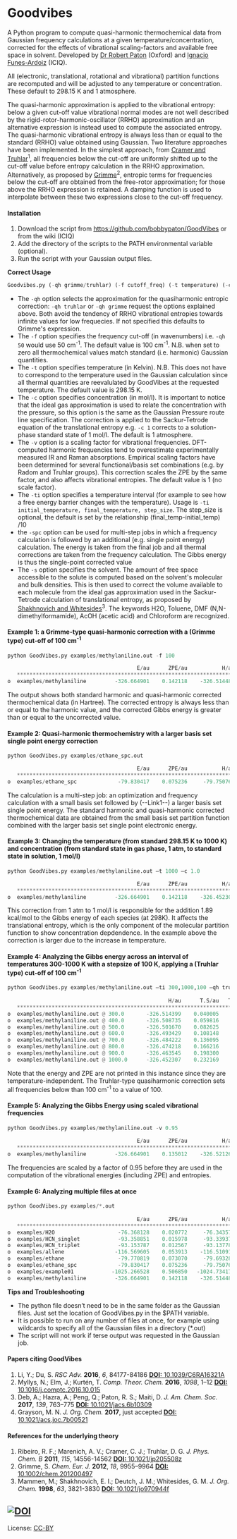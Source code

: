 Goodvibes
=====

A Python program to compute quasi-harmonic thermochemical data from Gaussian frequency calculations at a given temperature/concentration, corrected for the effects of vibrational scaling-factors and available free space in solvent. Developed by [Dr Robert Paton](http://paton.chem.ox.ac.uk) (Oxford) and [Ignacio Funes-Ardoiz](http://www.iciq.org/staff/funes-ignacio/) (ICIQ).

All (electronic, translational, rotational and vibrational) partition functions are recomputed and will be adjusted to any temperature or concentration. These default to 298.15 K and 1 atmosphere.

The quasi-harmonic approximation is applied to the vibrational entropy: below a given cut-off value vibrational normal modes are not well described by the rigid-rotor-harmonic-oscillator (RRHO) approximation and an alternative expression is instead used to compute the associated entropy. The quasi-harmonic vibrational entropy is always less than or equal to the standard (RRHO) value obtained using Gaussian. Two literature approaches have been implemented. In the simplest approach, from [Cramer and Truhlar](http://pubs.acs.org/doi/abs/10.1021/jp205508z)<sup>1</sup>, all frequencies below the cut-off are uniformly shifted up to the cut-off value before entropy calculation in the RRHO approximation. Alternatively, as proposed by [Grimme](http://onlinelibrary.wiley.com/doi/10.1002/chem.201200497/full)<sup>2</sup>, entropic terms for frequencies below the cut-off are obtained from the free-rotor approximation; for those above the RRHO expression is retained. A damping function is used to interpolate between these two expressions close to the cut-off frequency. 

#### Installation
1. Download the script from https://github.com/bobbypaton/GoodVibes or from the wiki (ICIQ)  
2. Add the directory of the scripts to the PATH environmental variable (optional).  
3.	Run the script with your Gaussian output files.  

**Correct Usage**

```python
Goodvibes.py (-qh grimme/truhlar) (-f cutoff_freq) (-t temperature) (-c concentration) (-v scalefactor) (-ti temperature interval (initial, final, step(optional))) (-s solv) g09_output_file(s)
```
*	The `-qh` option selects the approximation for the quasiharmonic entropic correction: `-qh truhlar` or `-qh grimme` request the options explained above. Both avoid the tendency of RRHO vibrational entropies towards infinite values for low frequecies. If not specified this defaults to Grimme's expression.                                                      
*	The `-f` option specifies the frequency cut-off (in wavenumbers) i.e. `-qh 50` would use 50 cm<sup>-1</sup>. The default value is 100 cm<sup>-1</sup>. N.B. when set to zero all thermochemical values match standard (i.e. harmonic) Gaussian quantities.
*	The `-t` option specifies temperature (in Kelvin). N.B. This does not have to correspond to the temperature used in the Gaussian calculation since all thermal quantities are reevalulated by GoodVibes at the requested temperature. The default value is 298.15 K.
*	The `-c` option specifies concentration (in mol/l).  It is important to notice that the ideal gas approximation is used to relate the concentration with the pressure, so this option is the same as the Gaussian Pressure route line specification. The correction is applied to the Sackur-Tetrode equation of the translational entropy e.g. `-c 1` corrects to a solution-phase standard state of 1 mol/l. The default is 1 atmosphere.
*	The `-v` option is a scaling factor for vibrational frequencies. DFT-computed harmonic frequencies tend to overestimate experimentally measured IR and Raman absorptions. Empirical scaling factors have been determined for several functional/basis set combinations (e.g. by Radom and Truhlar groups). This correction scales the ZPE by the same factor, and also affects vibrational entropies. The default value is 1 (no scale factor).
*	The `-ti` option specifies a temperature interval (for example to see how a free energy barrier changes with the temperature). Usage is `-ti initial_temperature, final_temperature, step_size`. The step_size is optional, the default is set by the relationship (final_temp-initial_temp) /10
* the `-spc` option can be used for multi-step jobs in which a frequency calculation is followed by an additional (e.g. single point energy) calculation. The energy is taken from the final job and all thermal corrections are taken from the frequency calculation. The Gibbs energy is thus the single-point corrected value
*	The `-s` option specifies the solvent. The amount of free space accessible to the solute is computed based on the solvent's molecular and bulk densities. This is then used to correct the volume available to each molecule from the ideal gas approximation used in the Sackur-Tetrode calculation of translational entropy, as proposed by [Shakhnovich and Whitesides](http://pubs.acs.org/doi/abs/10.1021/jo970944f)<sup>3</sup>. The keywords H2O, Toluene, DMF (N,N-dimethylformamide), AcOH (acetic acid) and Chloroform are recognized.


#### Example 1: a Grimme-type quasi-harmonic correction with a (Grimme type) cut-off of 100 cm<sup>-1</sup>
```python
python GoodVibes.py examples/methylaniline.out -f 100 

                                         E/au      ZPE/au           H/au      T.S/au   T.qh-S/au        G(T)/au     qh-G(T)/au 
   *************************************************************************************************************************** 
o  examples/methylaniline         -326.664901    0.142118    -326.514489    0.039668    0.039535    -326.554157    -326.554024 

```

The output shows both standard harmonic and quasi-harmonic corrected thermochemical data (in Hartree). The corrected entropy is always less than or equal to the harmonic value, and the corrected Gibbs energy is greater than or equal to the uncorrected value.

#### Example 2: Quasi-harmonic thermochemistry with a larger basis set single point energy correction
```python
python GoodVibes.py examples/ethane_spc.out 

                                         E/au      ZPE/au           H/au      T.S/au   T.qh-S/au        G(T)/au     qh-G(T)/au 
   *************************************************************************************************************************** 
o  examples/ethane_spc             -79.830417    0.075236     -79.750766    0.025837    0.025839     -79.776603     -79.776605 

```

The calculation is a multi-step job: an optimization and frequency calculation with a small basis set followed by (--Link1--) a larger basis set single point energy. The standard harmonic and quasi-harmonic corrected thermochemical data are obtained from the small basis set partition function combined with the larger basis set single point electronic energy. 

#### Example 3: Changing the temperature (from standard 298.15 K to 1000 K) and concentration (from standard state in gas phase, 1 atm, to standard state in solution, 1 mol/l)
```python
python GoodVibes.py examples/methylaniline.out –t 1000 –c 1.0 

                                         E/au      ZPE/au           H/au      T.S/au   T.qh-S/au        G(T)/au     qh-G(T)/au 
   *************************************************************************************************************************** 
o  examples/methylaniline         -326.664901    0.142118    -326.452307    0.218212    0.216560    -326.670519    -326.668866

```

This correction from 1 atm to 1 mol/l is responsible for the addition 1.89 kcal/mol to the Gibbs energy of each species (at 298K). It affects the translational entropy, which is the only component of the molecular partition function to show concentration depdendence. In the example above the correction is larger due to the increase in temperature.

#### Example 4: Analyzing the Gibbs energy across an interval of temperatures 300-1000 K with a stepsize of 100 K, applying a (Truhlar type) cut-off of 100 cm<sup>-1</sup>
```python
python GoodVibes.py examples/methylaniline.out –ti 300,1000,100 –qh truhlar –f 100 
       
                                                   H/au      T.S/au   T.qh-S/au        G(T)/au     qh-G(T)/au 
   *************************************************************************************************************************** 
o  examples/methylaniline.out @ 300.0       -326.514399    0.040005    0.040005    -326.554404    -326.554404 
o  examples/methylaniline.out @ 400.0       -326.508735    0.059816    0.059816    -326.568551    -326.568551 
o  examples/methylaniline.out @ 500.0       -326.501670    0.082625    0.082625    -326.584296    -326.584296 
o  examples/methylaniline.out @ 600.0       -326.493429    0.108148    0.108148    -326.601577    -326.601577 
o  examples/methylaniline.out @ 700.0       -326.484222    0.136095    0.136095    -326.620317    -326.620317 
o  examples/methylaniline.out @ 800.0       -326.474218    0.166216    0.166216    -326.640434    -326.640434 
o  examples/methylaniline.out @ 900.0       -326.463545    0.198300    0.198300    -326.661845    -326.661845 
o  examples/methylaniline.out @ 1000.0      -326.452307    0.232169    0.232169    -326.684476    -326.684476

```

Note that the energy and ZPE are not printed in this instance since they are temperature-independent. The Truhlar-type quasiharmonic correction sets all frequencies below than 100 cm<sup>-1</sup> to a value of 100.

#### Example 5: Analyzing the Gibbs Energy using scaled vibrational frequencies
```python
python GoodVibes.py examples/methylaniline.out -v 0.95 
       
                                         E/au      ZPE/au           H/au      T.S/au   T.qh-S/au        G(T)/au     qh-G(T)/au 
   *************************************************************************************************************************** 
o  examples/methylaniline         -326.664901    0.135012    -326.521265    0.040238    0.040091    -326.561503    -326.561356 

```

The frequencies are scaled by a factor of 0.95 before they are used in the computation of the vibrational energies (including ZPE) and entropies. 

#### Example 6: Analyzing multiple files at once
```python
python GoodVibes.py examples/*.out 
       
                                         E/au      ZPE/au           H/au      T.S/au   T.qh-S/au        G(T)/au     qh-G(T)/au 
   *************************************************************************************************************************** 
o  examples/H2O                    -76.368128    0.020772     -76.343577    0.021458    0.021458     -76.365035     -76.365035 
o  examples/HCN_singlet            -93.358851    0.015978     -93.339373    0.022896    0.022896     -93.362269     -93.362269 
o  examples/HCN_triplet            -93.153787    0.012567     -93.137780    0.024070    0.024070     -93.161850     -93.161850 
o  examples/allene                -116.569605    0.053913    -116.510916    0.027618    0.027621    -116.538534    -116.538537 
o  examples/ethane                 -79.770819    0.073070     -79.693288    0.025918    0.025920     -79.719206     -79.719208 
o  examples/ethane_spc             -79.830417    0.075236     -79.750766    0.025837    0.025839     -79.776603     -79.776605 
o  examples/example01            -1025.266528    0.506850   -1024.734173    0.080419    0.075591   -1024.814592   -1024.809764 
o  examples/methylaniline         -326.664901    0.142118    -326.514489    0.039668    0.039535    -326.554157    -326.554024 

``` 

**Tips and Troubleshooting**
*	The python file doesn’t need to be in the same folder as the Gaussian files. Just set the location of GoodVibes.py in the $PATH variable.
*	It is possible to run on any number of files at once, for example using wildcards to specify all of the Gaussian files in a directory (*.out)
*	The script will not work if terse output was requested in the Gaussian job.

#### Papers citing GoodVibes
1. Li, Y.; Du, S. *RSC Adv.* **2016**, *6*, 84177-84186 [**DOI:** 10.1039/C6RA16321A](http://dx.doi.org/10.1039/C6RA16321A)
2. Myllys, N.; Elm, J.; Kurtén, T. *Comp. Theor. Chem.* **2016**, *1098*, 1–12 [**DOI:** 10.1016/j.comptc.2016.10.015](http://dx.doi.org/10.1016/j.comptc.2016.10.015)
3. Deb, A.; Hazra, A.; Peng, Q.; Paton, R. S.; Maiti, D. *J. Am. Chem. Soc.* **2017**, *139*, 763–775 [**DOI:** 10.1021/jacs.6b10309](http://dx.doi.org/10.1021/jacs.6b10309)
4. Grayson, M. N. *J. Org. Chem.* **2017**, just accepted [**DOI:** 10.1021/acs.joc.7b00521](http://dx.doi.org/10.1021/acs.joc.7b00521) 

#### References for the underlying theory
1. Ribeiro, R. F.; Marenich, A. V.; Cramer, C. J.; Truhlar, D. G. *J. Phys. Chem. B* **2011**, *115*, 14556-14562 [**DOI:** 10.1021/jp205508z](http://dx.doi.org/10.1021/jp205508z)  
2. Grimme, S. *Chem. Eur. J.* **2012**, *18*, 9955–9964 [**DOI:** 10.1002/chem.201200497](http://dx.doi.org/10.1002/chem.201200497/full)  
3. Mammen, M.; Shakhnovich, E. I.; Deutch, J. M.; Whitesides, G. M. *J. Org. Chem.* **1998**, *63*, 3821-3830 [**DOI:** 10.1021/jo970944f](http://dx.doi.org/10.1021/jo970944f)  

[![DOI](https://zenodo.org/badge/16266/bobbypaton/GoodVibes.svg)](https://zenodo.org/badge/latestdoi/16266/bobbypaton/GoodVibes)
---
License: [CC-BY](https://creativecommons.org/licenses/by/3.0/)


